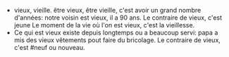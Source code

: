 - vieux, vieille. être vieux, être vieille, c'est avoir un grand nombre d'années: notre voisin est vieux, il a 90 ans.
  Le contraire de vieux, c'est jeune
  Le moment de la vie où l'on est vieux, c'est la vieillesse.
- Ce qui est vieux existe depuis longtemps ou a beaucoup servi: papa a mis des vieux vêtements pout faire du bricolage.
  Le contraire de vieux, c'est #neuf ou nouveau.